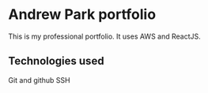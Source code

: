 # Andrew Park portfolio

This is my professional portfolio. It uses AWS and ReactJS.

## Technologies used

Git and github
SSH
